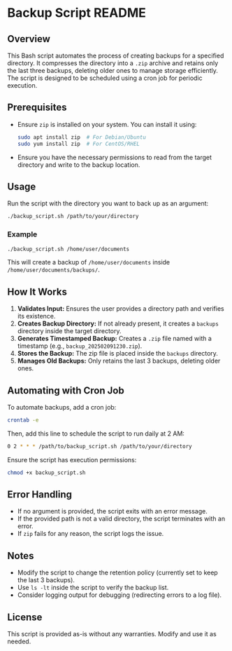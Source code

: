 # Backup Script README

## Overview
This Bash script automates the process of creating backups for a specified directory. It compresses the directory into a `.zip` archive and retains only the last three backups, deleting older ones to manage storage efficiently. The script is designed to be scheduled using a cron job for periodic execution.

## Prerequisites
- Ensure `zip` is installed on your system. You can install it using:
  ```sh
  sudo apt install zip  # For Debian/Ubuntu
  sudo yum install zip  # For CentOS/RHEL
  ```
- Ensure you have the necessary permissions to read from the target directory and write to the backup location.

## Usage
Run the script with the directory you want to back up as an argument:
```sh
./backup_script.sh /path/to/your/directory
```

### Example
```sh
./backup_script.sh /home/user/documents
```
This will create a backup of `/home/user/documents` inside `/home/user/documents/backups/`.

## How It Works
1. **Validates Input:** Ensures the user provides a directory path and verifies its existence.
2. **Creates Backup Directory:** If not already present, it creates a `backups` directory inside the target directory.
3. **Generates Timestamped Backup:** Creates a `.zip` file named with a timestamp (e.g., `backup_202502091230.zip`).
4. **Stores the Backup:** The zip file is placed inside the `backups` directory.
5. **Manages Old Backups:** Only retains the last 3 backups, deleting older ones.

## Automating with Cron Job
To automate backups, add a cron job:
```sh
crontab -e
```
Then, add this line to schedule the script to run daily at 2 AM:
```sh
0 2 * * * /path/to/backup_script.sh /path/to/your/directory
```
Ensure the script has execution permissions:
```sh
chmod +x backup_script.sh
```

## Error Handling
- If no argument is provided, the script exits with an error message.
- If the provided path is not a valid directory, the script terminates with an error.
- If `zip` fails for any reason, the script logs the issue.

## Notes
- Modify the script to change the retention policy (currently set to keep the last 3 backups).
- Use `ls -lt` inside the script to verify the backup list.
- Consider logging output for debugging (redirecting errors to a log file).

## License
This script is provided as-is without any warranties. Modify and use it as needed.



